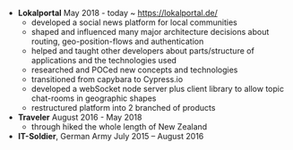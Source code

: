 * **Lokalportal** May 2018 - today ~ https://lokalportal.de/
  * developed a social news platform for local communities
  * shaped and influenced many major architecture decisions about routing, geo-position-flows and authentication
  * helped and taught other developers about parts/structure of applications and the technologies used
  * researched and POCed new concepts and technologies
  * transitioned from capybara to Cypress.io
  * developed a webSocket node server plus client library to allow topic chat-rooms in geographic shapes
  * restructured platform into 2 branched of products
* **Traveler** August 2016 - May 2018
  * through hiked the whole length of New Zealand
* **IT-Soldier**, German Army July 2015 – August 2016
